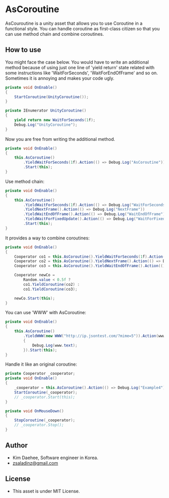 # AsCoroutine

AsCouroutine is a unity asset that allows you to use Coroutine in a functional style. You can handle coroutine as first-class citizen so that you can use method chain and combine coroutines.

## How to use

You might face the case below. You would have to write an additional method because of using just one line of 'yield return' state related with some instructions like 'WaitForSeconds', 'WaitForEndOfFrame' and so on. Sometimes it is annoying and makes your code ugly.

```C#
private void OnEnable()
{
    StartCoroutine(UnityCoroutine());
}

private IEnumerator UnityCoroutine()
{
    yield return new WaitForSeconds(1f);
    Debug.Log("UnityCoroutine");
}
```

Now you are free from writing the additional method.

```C#
private void OnEnable()
{
    this.AsCoroutine()
        .YieldWaitForSeconds(1f).Action(() => Debug.Log("AsCoroutine"))
        .Start(this);
}
```

Use method chain:
```C#
private void OnEnable()
{
    this.AsCoroutine()
        .YieldWaitForSeconds(1f).Action(() => Debug.Log("WaitForSeconds"))
        .YieldNextFrame().Action(() => Debug.Log("NextFrame"))
        .YieldWaitEndOfFrame().Action(() => Debug.Log("WaitEndOfFrame"))
        .YieldWaitForFixedUpdate().Action(() => Debug.Log("WaitForFixedUpdate"))
        .Start(this);
}
```

It provides a way to combine coroutines:
```C#
private void OnEnable()
{
    Cooperator co1 = this.AsCoroutine().YieldWaitForSeconds(1f).Action(() => Debug.Log("co1"));
    Cooperator co2 = this.AsCoroutine().YieldNextFrame().Action(() => Debug.Log("co2"));
    Cooperator co3 = this.AsCoroutine().YieldWaitEndOfFrame().Action(() => Debug.Log("co3"));

    Cooperator newCo =
        Random.value < 0.5f ?
        co1.YieldCoroutine(co2) :
        co1.YieldCoroutine(co3);

    newCo.Start(this);
}
```

You can use 'WWW' with AsCoroutine:
```C#
private void OnEnable()
{
    this.AsCoroutine()
        .YieldWWW(new WWW("http://ip.jsontest.com/?mime=5")).Action(www =>
        {
            Debug.Log(www.text);
        }).Start(this);
}
```

Handle it like an original coroutine:
```C#
private Cooperator _cooperator;
private void OnEnable()
{
    _cooperator = this.AsCoroutine().Action(() => Debug.Log("Example4")).Repeat(() => true);
    StartCoroutine(_cooperator);
    // _cooperator.Start(this);
}

private void OnMouseDown()
{
    StopCoroutine(_cooperator);
    // _cooperator.Stop();
}
```

## Author
- Kim Daehee, Software engineer in Korea.
- zsaladinz@gmail.com

## License
- This asset is under MIT License.
